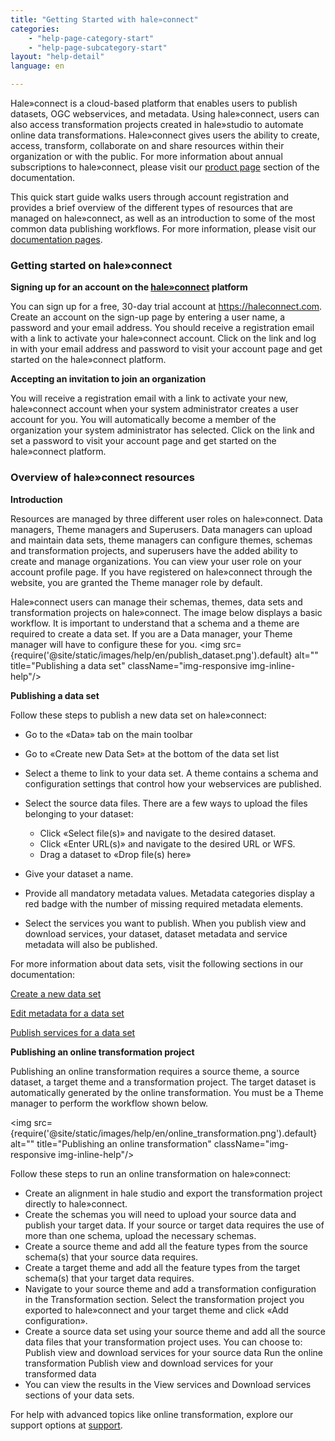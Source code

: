 ```yaml
---
title: "Getting Started with hale»connect"
categories:
    - "help-page-category-start"
    - "help-page-subcategory-start"
layout: "help-detail"
language: en

---
```


Hale»connect is a cloud-based platform that enables users to publish datasets, OGC webservices, and metadata.  Using hale»connect, users can also access transformation projects created in hale»studio to automate online data transformations. Hale»connect gives users the ability to create, access, transform, collaborate on and share resources within their organization or with the public. For more information about annual subscriptions to hale»connect, please visit our [product page](https://www.wetransform.to/products/haleconnect/) section of the documentation.

This quick start guide walks users through account registration and provides a brief overview of the different types of resources that are managed on hale»connect, as well as an introduction to some of the most common data publishing workflows. For more information, please visit our [documentation pages](https://www.wetransform.to/help/en/).

### **Getting started on hale»connect**

**Signing up for an account on the [hale»connect](https://haleconnect.com) platform**

You can sign up for a free, 30-day trial account at https://haleconnect.com.
Create an account on the sign-up page by entering a user name, a password and your email address. You should receive a registration email with a link to activate your hale»connect account. Click on the link and log in with your email address and password to visit your account page and get started on the hale»connect platform.

**Accepting an invitation to join an organization**

You will receive a registration email with a link to activate your new, hale»connect account when your system administrator creates a user account for you. You will automatically become a member of the organization your system administrator has selected. Click on the link and set a password to visit your account page and get started on the hale»connect platform.

### **Overview of hale»connect resources**

**Introduction**

Resources are managed by three different user roles on hale»connect. Data managers, Theme managers and Superusers. Data managers can upload and maintain data sets, theme managers can configure themes, schemas and transformation projects, and superusers have the added ability to create and manage organizations. You can view your user role on your account profile page. If you have registered on hale»connect through the website, you are granted the Theme manager role by default.

Hale»connect users can manage their schemas, themes, data sets and transformation projects on hale»connect. The image below displays a basic workflow. It is important to understand that a schema and a theme are required to create a data set. If you are a Data manager, your Theme manager will have to configure these for you.
<img src={require('@site/static/images/help/en/publish_dataset.png').default} alt="" title="Publishing a data set" className="img-responsive img-inline-help"/>

**Publishing a data set**

Follow these steps to publish a new data set on hale»connect:

*	Go to the «Data» tab on the main toolbar
*	Go to «Create new Data Set» at the bottom of the data set list
*  Select a theme to link to your data set. A theme contains a schema and configuration settings that control how your webservices are published.
*	Select the source data files. There are a few ways to upload the files belonging to your dataset:

    * Click «Select file(s)» and navigate to the desired dataset.
    * Click «Enter URL(s)» and navigate to the desired URL or WFS.
    * Drag a dataset to «Drop file(s) here»
*	Give your dataset a name.
*	Provide all mandatory metadata values. Metadata categories display a red badge with the number of missing required metadata elements.
*	Select the services you want to publish. When you publish view and download services, your dataset, dataset metadata and service metadata will also be published.

For more information about data sets, visit the following sections in our documentation:

[Create a new data set](https://www.wetransform.to/help/en/help-page-category-datasetworkflow/help-page-subcategory-datasetworkflowcreatedataset/2015/01/10/dataset-create/)

[Edit metadata for a data set](https://www.wetransform.to/help/en/help-page-category-datasetworkflow/help-page-subcategory-datasetworkfloweditmetadata/2015/01/05/dataset-enter-metadata/)

[Publish services for a data set](https://www.wetransform.to/help/en/help-page-category-datasetworkflow/help-page-subcategory-datasetworkflowpublishservices/2015/01/01/dataset-publish-services/)

**Publishing an online transformation project**

Publishing an online transformation requires a source theme, a source dataset, a target theme and a transformation project. The target dataset is automatically generated by the online transformation. You must be a Theme manager to perform the workflow shown below.

<img src={require('@site/static/images/help/en/online_transformation.png').default} alt="" title="Publishing an online transformation" className="img-responsive img-inline-help"/>


Follow these steps to run an online transformation on hale»connect:  

*	Create an alignment in hale studio and export the transformation project directly to hale»connect.
*	Create the schemas you will need to upload your source data and publish your target data. If your source or target data requires the use of more than one schema, upload the necessary schemas.
*	Create a source theme and add all the feature types from the source schema(s) that your source data requires.
*	Create a target theme and add all the feature types from the target schema(s) that your target data requires.
*	Navigate to your source theme and add a transformation configuration in the Transformation section. Select the transformation project you exported to hale»connect and your target theme and click «Add configuration».
*	Create a source data set using your source theme and add all the source data files that your transformation project uses. You can choose to:
    Publish view and download services for your source data
    Run the online transformation
    Publish view and download services for your transformed data
*	You can view the results in the View services and Download services sections of your data sets.


For help with advanced topics like online transformation, explore our support options at [support](https://www.wetransform.to/services/support/).
